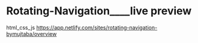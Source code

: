 # Rotating-Navigation____live preview
html_css_js
https://app.netlify.com/sites/rotating-navigation-bymujtaba/overview
